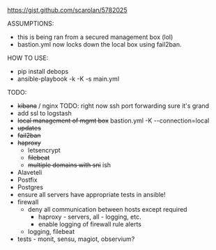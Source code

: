 https://gist.github.com/scarolan/5782025

ASSUMPTIONS:
- this is being ran from a secured management box (lol)
- bastion.yml now locks down the local box using fail2ban.

HOW TO USE:
- pip install debops
- ansible-playbook -k -K -s main.yml

TODO:
- ~~kibana~~ / nginx TODO: right now ssh port forwarding sure it's grand
- add ssl to logstash
- ~~local management of mgmt box~~ bastion.yml -K --connection=local
- ~~updates~~
- ~~fail2ban~~
- ~~haproxy~~
  - letsencrypt
  - ~~filebeat~~
  - ~~multiple domains with sni~~ ish
- Alaveteli
- Postfix
- Postgres
- ensure all servers have appropriate tests in ansible!
- firewall
  - deny all communication between hosts except required
    - haproxy - servers, all - logging, etc.
    - enable logging of firewall rule alerts
  - logging, filebeat
- tests - monit, sensu, magiot, observium?
